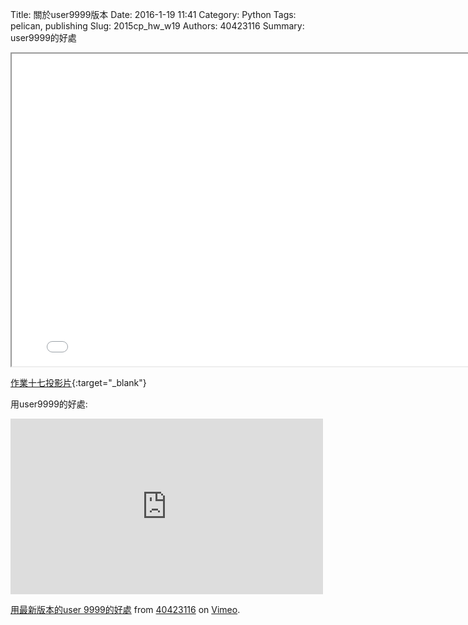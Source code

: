 Title: 關於user9999版本
Date: 2016-1-19 11:41
Category: Python
Tags: pelican, publishing
Slug: 2015cp_hw_w19
Authors: 40423116
Summary: user9999的好處


<iframe src="40423116_cp_w3-1_p.html" width="800" height="500"></iframe>

[作業十七投影片](40423116_cp_w3-1_p.html){:target="_blank"}

用user9999的好處:

<iframe src="https://player.vimeo.com/video/152259869" width="500" height="281" frameborder="0" webkitallowfullscreen mozallowfullscreen allowfullscreen></iframe>
<p><a href="https://vimeo.com/152259869">用最新版本的user 9999的好處</a> from <a href="https://vimeo.com/user47990593">40423116</a> on <a href="https://vimeo.com">Vimeo</a>.</p>
